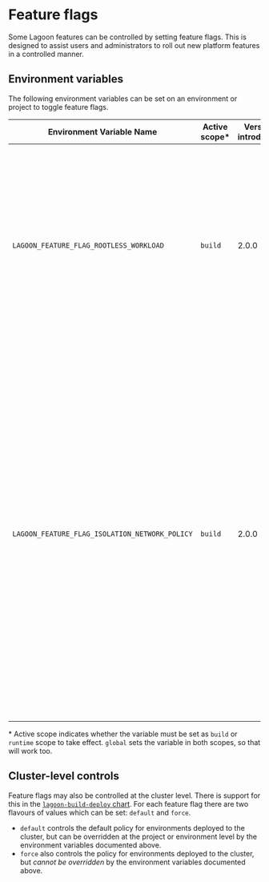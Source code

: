 # Feature flags

Some Lagoon features can be controlled by setting feature flags.
This is designed to assist users and administrators to roll out new platform features in a controlled manner.

## Environment variables

The following environment variables can be set on an environment or project to toggle feature flags.

| Environment Variable Name                      | Active scope\* | Version introduced | Version removed | Default Value | Description                                                                                                                                                                                                                                                                                                                                       |
| ---                                            | ---            | ---                | ---             | ---           | ---                                                                                                                                                                                                                                                                                                                                               |
| `LAGOON_FEATURE_FLAG_ROOTLESS_WORKLOAD`        | `build`        | 2.0.0              | -               | `disabled`    | Set to `enabled` to set a non-root pod securty context on the pods in this environment or project.<br><br>This flag will eventually be deprecated, at which point non-root workloads will be enforced.                                                                                                                                                                                              |
| `LAGOON_FEATURE_FLAG_ISOLATION_NETWORK_POLICY` | `build`        | 2.0.0              | -               | `disabled`    | Set to `enabled` to add a default namespace isolation network policy to each environment on deployment.<br><br>This flag will eventually be deprecated, at which point the namespace isolation network policy will be enforced.<br><br>NOTE: enabling and then disabling this feature will _not_ remove any existing network policy from previous deployments. Those must be removed manually. |

\* Active scope indicates whether the variable must be set as `build` or `runtime` scope to take effect. `global` sets the variable in both scopes, so that will work too.

## Cluster-level controls

Feature flags may also be controlled at the cluster level. There is support for this in the [`lagoon-build-deploy` chart](https://github.com/uselagoon/lagoon-charts/blob/main/charts/lagoon-build-deploy/values.yaml).
For each feature flag there are two flavours of values which can be set: `default` and `force`.

* `default` controls the default policy for environments deployed to the cluster, but can be overridden at the project or environment level by the environment variables documented above.
* `force` also controls the policy for environments deployed to the cluster, but _cannot be overridden_ by the environment variables documented above.
